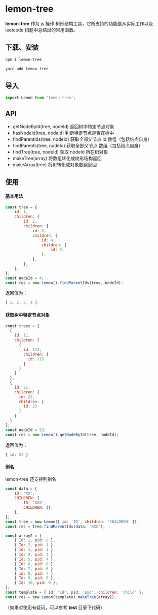 # lemon-tree

**lemon-tree** 作为 js 操作 树形结构工具，它所支持的功能是从实际工作以及
leetcode 扫题中总结出的常用函数。

## 下载、安装

```javascript
npm i lemon-tree
```

```javascript
yarn add lemon-tree
```

## 导入

```javascript
import Lemon from 'lemon-tree';
```

## API

- getNodeById(tree, nodeId) 返回树中特定节点对象
- hasNodeId(tree, nodeId) 判断特定节点是否在树中
- findParentIds(tree, nodeId) 获取全部父节点 id 数组（包括结点自身）
- findParents(tree, nodeId) 获取全部父节点 数组（包括结点自身)
- findTree(tree, nodeId) 获取 nodeId 所在树对象
- makeTree(array) 将数组转化成树形结构返回
- makeArray(tree) 将树转化成对象数组返回

## 使用

#### 基本用法 

```javascript 1.8
const tree = {
    id: 1,
    children: {
        id: 2,
        children: {
            id: 3,
            children: {
                id: 4,
                children: {
                    id: 5,
                },
            },
        },
    },
};
const nodeId = 4;
const res = new Lemon().findParentIds(tree, nodeId);
```

返回值为：

```javascript 1.8
[ 1, 2, 3, 4 ]
```

#### 获取树中特定节点对象

```javascript 1.8
const trees = [
  {
    id: 11,
    children: [
      { 
      	id: 112,
      	children: {
      	  id: 113
        } 
      } 
    ]
  },
  {
    id: 21,
    children: {
      id: 22,
      children: {
        id: 23
      }
    }
  }
];
const nodeId = 23;
const res = new Lemon().getNodeById(tree, nodeId);
```

返回值为：
```javascript 1.8
{ id: 23 }
```
#### 别名

lemon-tree 还支持列别名

```javascript 1.8
const data = {
    ID: 'XX',
    CHILDREN: {
        ID: 'XXX',
        CHILDREN: {},
    },
};
const tree = new Lemon({ id: 'ID', children: 'CHILDREN' });
const res = tree.findParentIds(data, 'XXX');
```

```javascript 1.8
const array2 = [
	{ Id: 1, pid: 0 },
	{ Id: 2, pid: 1 },
	{ Id: 3, pid: 1 },
	{ Id: 4, pid: 3 },
	{ Id: 5, pid: 4 },
	{ Id: 6, pid: 0 },
	{ Id: 7, pid: 6 },
	{ Id: 8, pid: 7 },
	{ Id: 9, pid: 8 },
	{ Id: 10, pid: 0 },
];
const template = { id: 'Id', pId: 'pid', children: 'child' };
const res = new Lemon(template).makeTree(array2);
```

（如果对使用有疑问，可以参考 **test** 目录下代码）

